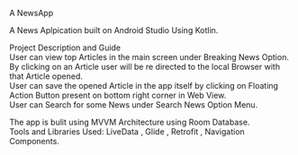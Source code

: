 A NewsApp

A News Aplpication built on Android Studio Using Kotlin.  

Project Description and Guide  
User can view top Articles in the main screen under Breaking News Option.  
By clicking on an Article user will be re directed to the local Browser with that Article opened.  
User can save the opened Article in the app itself by clicking on Floating Action Button present on bottom right corner in Web View.  
User can Search for some News under Search News Option Menu.  

The app is bulit using MVVM Architecture using Room Database.  
Tools and Libraries Used: LiveData , Glide , Retrofit , Navigation Components.

